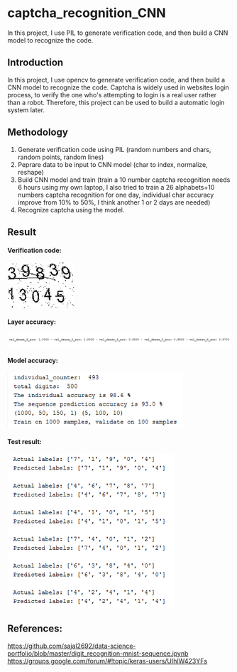 # captcha_recognition_CNN

In this project, I use PIL to generate verification code, and then build a CNN model to recognize the code. 

## Introduction

In this project, I use opencv to generate verification code, and then build a CNN model to recognize the code. Captcha is widely used in websites login process, to verify the one who's attempting to login is a real user rather than a robot. Therefore, this project can be used to build a automatic login system later.

## Methodology

1. Generate verification code using PIL (random numbers and chars, random points, random lines)
2. Peprare data to be input to CNN model (char to index, normalize, reshape)
3. Build CNN model and train (train a 10 number captcha recognition needs 6 hours using my own laptop, I also tried to train a 26 alphabets+10 numbers captcha recognition for one day, individual char accuracy improve from 10% to 50%, I think another 1 or 2 days are needed)
4. Recognize captcha using the model.

## Result

#### Verification code: 
![captcha](/39839.png) </br>
![captcha](/13045.png) </br>

#### Layer accuracy:
![captcha](/layer_accuracy.png) 

#### Model accuracy:
![captcha](/final_accuracy.png) 

#### Test result:
![captcha](/test_result.png)


## References:
https://github.com/sajal2692/data-science-portfolio/blob/master/digit_recognition-mnist-sequence.ipynb </br>
https://groups.google.com/forum/#!topic/keras-users/UIhlW423YFs

